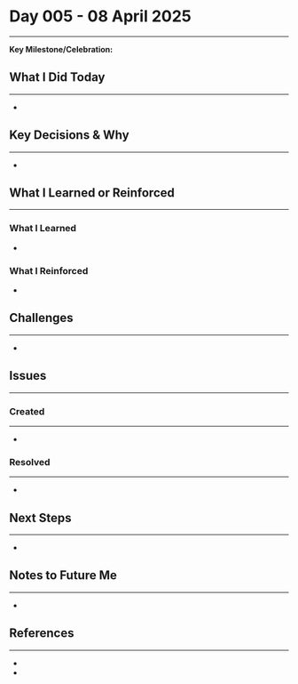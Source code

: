 # Day 005 - 08 April 2025
---
**Key Milestone/Celebration:** 

## What I Did Today
---
- 

## Key Decisions & Why
---
- 

## What I Learned or Reinforced
---
### What I Learned
- 

### What I Reinforced
- 

## Challenges
---
- 

## Issues
---
### Created
---
- 

### Resolved
---
- 

## Next Steps
---
- 

## Notes to Future Me
---
- 

## References
---
- []()
- []()